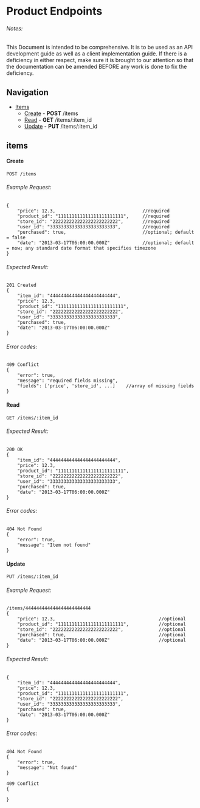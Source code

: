 # Product Endpoints
###### Notes:
This Document is intended to be comprehensive. It is to
be used as an API development guide as well as a client implementation guide.
If there is a deficiency in either respect, make sure it is brought to our
attention so that the documentation can be amended BEFORE any work is done to
fix the deficiency.

## Navigation
* [Items](#items)
  * [Create](#create) - **POST** /items
  * [Read](#read) - **GET** /items/:item_id
  * [Update](#update) - **PUT** /items/:item_id


## items

#### Create

    POST /items

###### Example Request:
    {
        "price": 12.3,                                //required
        "product_id": "111111111111111111111111",     //required
        "store_id": "222222222222222222222222",       //required
        "user_id": "333333333333333333333333",        //required
        "purchased": true,                            //optional; default = false
        "date": "2013-03-17T06:00:00.000Z"            //optional; default = now; any standard date format that specifies timezone
    }
###### Expected Result:
    201 Created
    {
        "item_id": "444444444444444444444444",
        "price": 12.3,
        "product_id": "111111111111111111111111",
        "store_id": "222222222222222222222222",
        "user_id": "333333333333333333333333",
        "purchased": true,
        "date": "2013-03-17T06:00:00.000Z"
    }
###### Error codes: 
    409 Conflict
    {
        "error": true,
        "message": "required fields missing",
        "fields": ['price', 'store_id', ...]    //array of missing fields
    }


#### Read

    GET /items/:item_id

###### Expected Result:
    200 OK
    {
        "item_id": "444444444444444444444444",
        "price": 12.3,
        "product_id": "111111111111111111111111",
        "store_id": "222222222222222222222222",
        "user_id": "333333333333333333333333",
        "purchased": true,
        "date": "2013-03-17T06:00:00.000Z"
    }
###### Error codes:
    404 Not Found
    {
        "error": true,
        "message": "Item not found"
    }

#### Update

    PUT /items/:item_id

###### Example Request:
    /items/444444444444444444444444
    {
        "price": 12.3,                                      //optional
        "product_id": "111111111111111111111111",           //optional
        "store_id": "222222222222222222222222",             //optional
        "purchased": true,                                  //optional
        "date": "2013-03-17T06:00:00.000Z"                  //optional
    }
###### Expected Result:
    {
        "item_id": "444444444444444444444444",
        "price": 12.3,
        "product_id": "111111111111111111111111",
        "store_id": "222222222222222222222222",
        "user_id": "333333333333333333333333",
        "purchased": true,
        "date": "2013-03-17T06:00:00.000Z"
    }
###### Error codes:
    404 Not Found
    {
        "error": true,
        "message": "Not found"
    }

    409 Conflict
    {
        
    }
